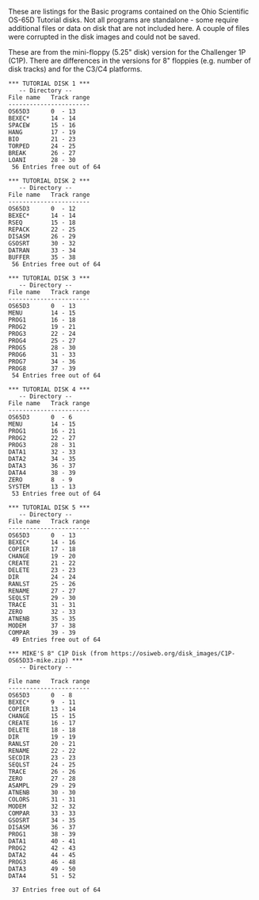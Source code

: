 These are listings for the Basic programs contained on the Ohio
Scientific OS-65D Tutorial disks. Not all programs are standalone -
some require additional files or data on disk that are not included
here. A couple of files were corrupted in the disk images and could
not be saved.

These are from the mini-floppy (5.25" disk) version for the Challenger
1P (C1P). There are differences in the versions for 8" floppies (e.g.
number of disk tracks) and for the C3/C4 platforms.

```
*** TUTORIAL DISK 1 ***
   -- Directory --
File name   Track range
-----------------------
OS65D3      0  - 13 
BEXEC*      14 - 14 
SPACEW      15 - 16 
HANG        17 - 19 
BIO         21 - 23 
TORPED      24 - 25 
BREAK       26 - 27 
LOANI       28 - 30 
 56 Entries free out of 64

*** TUTORIAL DISK 2 ***
   -- Directory --
File name   Track range
-----------------------
OS65D3      0  - 12 
BEXEC*      14 - 14 
RSEQ        15 - 18 
REPACK      22 - 25 
DISASM      26 - 29 
GSOSRT      30 - 32 
DATRAN      33 - 34 
BUFFER      35 - 38 
 56 Entries free out of 64

*** TUTORIAL DISK 3 ***
   -- Directory --
File name   Track range
-----------------------
OS65D3      0  - 13 
MENU        14 - 15 
PROG1       16 - 18 
PROG2       19 - 21 
PROG3       22 - 24 
PROG4       25 - 27 
PROG5       28 - 30 
PROG6       31 - 33 
PROG7       34 - 36 
PROG8       37 - 39 
 54 Entries free out of 64

*** TUTORIAL DISK 4 ***
   -- Directory --
File name   Track range
-----------------------
OS65D3      0  - 6 
MENU        14 - 15 
PROG1       16 - 21 
PROG2       22 - 27 
PROG3       28 - 31 
DATA1       32 - 33 
DATA2       34 - 35 
DATA3       36 - 37 
DATA4       38 - 39 
ZERO        8  - 9 
SYSTEM      13 - 13 
 53 Entries free out of 64

*** TUTORIAL DISK 5 ***
   -- Directory --
File name   Track range
-----------------------
OS65D3      0  - 13 
BEXEC*      14 - 16 
COPIER      17 - 18 
CHANGE      19 - 20 
CREATE      21 - 22 
DELETE      23 - 23 
DIR         24 - 24 
RANLST      25 - 26 
RENAME      27 - 27 
SEQLST      29 - 30 
TRACE       31 - 31 
ZERO        32 - 33 
ATNENB      35 - 35 
MODEM       37 - 38 
COMPAR      39 - 39 
 49 Entries free out of 64

*** MIKE'S 8" C1P Disk (from https://osiweb.org/disk_images/C1P-OS65D33-mike.zip) ***
   -- Directory --

File name   Track range
-----------------------
OS65D3      0  - 8 
BEXEC*      9  - 11 
COPIER      13 - 14 
CHANGE      15 - 15 
CREATE      16 - 17 
DELETE      18 - 18 
DIR         19 - 19 
RANLST      20 - 21 
RENAME      22 - 22 
SECDIR      23 - 23 
SEQLST      24 - 25 
TRACE       26 - 26 
ZERO        27 - 28 
ASAMPL      29 - 29 
ATNENB      30 - 30 
COLORS      31 - 31 
MODEM       32 - 32 
COMPAR      33 - 33 
GSOSRT      34 - 35 
DISASM      36 - 37 
PROG1       38 - 39 
DATA1       40 - 41 
PROG2       42 - 43 
DATA2       44 - 45 
PROG3       46 - 48 
DATA3       49 - 50 
DATA4       51 - 52 

 37 Entries free out of 64

```
